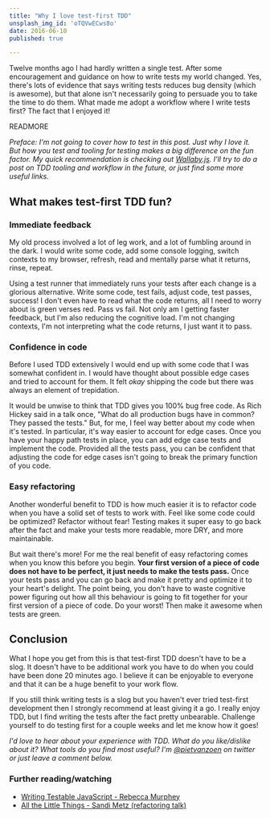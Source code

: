 ```yaml
---
title: "Why I love test-first TDD"
unsplash_img_id: 'oTQVwECws8o'
date: 2016-06-10
published: true

---
```


Twelve months ago I had hardly written a single test. After some encouragement and guidance on how to write tests my world changed. Yes, there's lots of evidence that says writing tests reduces bug density (which is awesome), but that alone isn't necessarily going to persuade you to take the time to do them. What made me adopt a workflow where I write tests first? The fact that I enjoyed it!

READMORE

_Preface: I'm not going to cover how to test in this post. Just why I love it. But how you test and tooling for testing makes a big difference on the fun factor. My quick recommendation is checking out [Wallaby.js](https://wallabyjs.com/). I'll try to do a post on TDD tooling and workflow in the future, or just find some more useful links._

## What makes test-first TDD fun?

### Immediate feedback

My old process involved a lot of leg work, and a lot of fumbling around in the dark. I would write some code, add some console logging, switch contexts to my browser, refresh, read and mentally parse what it returns, rinse, repeat.

Using a test runner that immediately runs your tests after each change is a glorious alternative. Write some code, test fails, adjust code, test passes, success! I don't even have to read what the code returns, all I need to worry about is green verses red. Pass vs fail. Not only am I getting faster feedback, but I'm also reducing the cognitive load. I'm not changing contexts, I'm not interpreting what the code returns, I just want it to pass.

### Confidence in code

Before I used TDD extensively I would end up with some code that I was somewhat confident in. I would have thought about possible edge cases and tried to account for them. It felt _okay_ shipping the code but there was always an element of trepidation.

It would be unwise to think that TDD gives you 100% bug free code. As Rich Hickey said in a talk once, "What do all production bugs have in common? They passed the tests." But, for me, I feel way better about my code when it's tested. In particular, it's way easier to account for edge cases. Once you have your happy path tests in place, you can add edge case tests and implement the code. Provided all the tests pass, you can be confident that adjusting the code for edge cases isn't going to break the primary function of you code.

### Easy refactoring

Another wonderful benefit to TDD is how much easier it is to refactor code when you have a solid set of tests to work with. Feel like some code could be optimized? Refactor without fear! Testing makes it super easy to go back after the fact and make your tests more readable, more DRY, and more maintainable.

But wait there's more! For me the real benefit of easy refactoring comes when you know this before you begin. **Your first version of a piece of code does not have to be perfect, it just needs to make the tests pass.** Once your tests pass and you can go back and make it pretty and optimize it to your heart's delight. The point being, you don't have to waste cognitive power figuring out how all this behaviour is going to fit together for your first version of a piece of code. Do your worst! Then make it awesome when tests are green.

## Conclusion

What I hope you get from this is that test-first TDD doesn't have to be a slog. It doesn't have to be additional work you have to do when you could have been done 20 minutes ago. I believe it can be enjoyable to everyone and that it can be a huge benefit to your work flow.

If you still think writing tests is a slog but you haven't ever tried test-first development then I strongly recommend at least giving it a go. I really enjoy TDD, but I find writing the tests after the fact pretty unbearable. Challenge yourself to do testing first for a couple weeks and let me know how it goes!

_I'd love to hear about your experience with TDD. What do you like/dislike about it? What tools do you find most useful? I'm [@pietvanzoen](https://twitter.com/pietvanzoen) on twitter or just leave a comment below._

### Further reading/watching
- [Writing Testable JavaScript - Rebecca Murphey](https://alistapart.com/article/writing-testable-javascript)
- [All the Little Things - Sandi Metz (refactoring talk)](https://www.youtube.com/watch?v=8bZh5LMaSmE)
